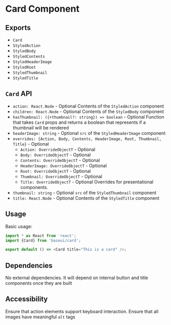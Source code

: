 # Card Component

## Exports

* `Card`
* `StyledAction`
* `StyledBody`
* `StyledContents`
* `StyledHeaderImage`
* `StyledRoot`
* `StyledThumbnail`
* `StyledTitle`

## `Card` API

* `action: React.Node` - Optional
  Contents of the `StyledAction` component
* `children: React.Node` - Optional
  Contents of the `StyledBody` component
* `hasThumbnail: ({+thumbnail?: string}) => boolean` - Optional
  Function that takes `Card` props and returns a boolean that represents if a thumbnail will be rendered
* `headerImage: string` - Optional
  `src` of the `StyledHeaderImage` component
* `overrides: {Action, Body, Contents, HeaderImage, Root, Thumbnail, Title}` - Optional
  * `Action: OverrideObjectT` - Optional
  * `Body: OverrideObjectT` - Optional
  * `Contents: OverrideObjectT` - Optional
  * `HeaderImage: OverrideObjectT` - Optional
  * `Root: OverrideObjectT` - Optional
  * `Thumbnail: OverrideObjectT` - Optional
  * `Title: OverrideObjectT` - Optional
    Overrides for presentational components.
* `thumbnail: string` - Optional
  `src` of the `StyledThumbnail` component
* `title: React.Node` - Optional
  Contents of the `StyledTitle` component

## Usage

Basic usage:

```javascript
import * as React from 'react';
import {Card} from 'baseui/card';

export default () => <Card title="This is a card" />;
```

## Dependencies

No external dependencies. It will depend on internal button and title components once they are built

## Accessibility

Ensure that action elements support keyboard interaction.
Ensure that all images have meaningful `alt` tags
